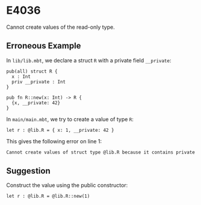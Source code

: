 # E4036

Cannot create values of the read-only type.

## Erroneous Example

In `lib/lib.mbt`, we declare a struct `R` with a private field `__private`:

```moonbit
pub(all) struct R {
  x : Int
  priv __private : Int
}

pub fn R::new(x: Int) -> R {
  {x, __private: 42}
}
```

In `main/main.mbt`, we try to create a value of type `R`:

```moonbit
let r : @lib.R = { x: 1, __private: 42 }
```

This gives the following error on line 1:

```default
Cannot create values of struct type @lib.R because it contains private field(s).
```

## Suggestion

Construct the value using the public constructor:

```moonbit
let r : @lib.R = @lib.R::new(1)
```
